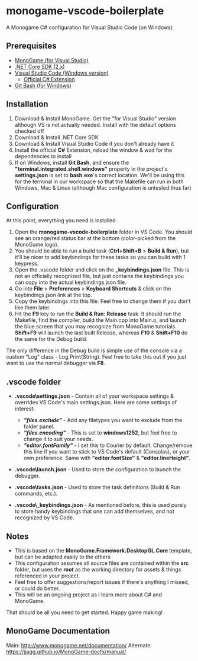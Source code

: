# monogame-vscode-boilerplate
A Monogame C# configuration for Visual Studio Code (on Windows)

## Prerequisites

* [MonoGame (for Visual Studio)](http://www.monogame.net/downloads/)
* [.NET Core SDK (2.x)](https://www.microsoft.com/net/learn/get-started/windows)
* [Visual Studio Code (Windows version)](https://code.visualstudio.com/download)
  * [Official C# Extension](https://marketplace.visualstudio.com/items?itemName=ms-vscode.csharp)
* [Git Bash (for Windows) ](https://git-scm.com/downloads)

## Installation

1. Download & Install MonoGame. Get the "for Visual Studio" version although VS is not actually needed. Install with the default options checked off
2. Download & Install .NET Core SDK
3. Download & Install Visual Studio Code if you don't already have it
4. Install the official **C#** Extension, reload the window & wait for the dependencies to install
5. If on Windows, install **Git Bash**, and ensure the **"terminal.integrated.shell.windows"** property in the project's **settings.json** is set to **bash.exe**'s correct location. We'll be using this for the terminal in our workspace so that the Makefile can run in both Windows, Mac & Linux (although Mac configuration is untested thus far)

## Configuration

At this point, everything you need is installed

1. Open the **monogame-vscode-boilerplate** folder in VS Code. You should see an orange/red status bar at the bottom (color-picked from the MonoGame logo).
2. You should be able to run a build task (**Ctrl+Shift+B** > **Build & Run**), but it'll be nicer to add keybindings for these tasks so you can build with 1 keypress.
3. Open the .vscode folder and click on the **\_keybindings.json** file. This is not an officially recognized file, but just contains the keybindings you can copy into the actual keybindings.json file.
4. Go into **File** > **Preferences** > **Keyboard Shortcuts** & click on the keybindings.json link at the top.
5. Copy the keybindings into this file. Feel free to change them if you don't like them later.
6. Hit the **F9** key to run the **Build & Run: Release** task. It should run the Makefile, find the compiler, build the Main.cpp into Main.o, and launch the blue screen that you may recognize from MonoGame tutorials. **Shift+F9** will launch the last built Release, whereas **F10** & **Shift+F10** do the same for the Debug build.

The only difference in the Debug build is simple use of the console via a custom "Log" class - Log.Print(String). Feel free to take this out if you just want to use the normal debugger via **F8**.

## .vscode folder

* **.vscode\\settings.json** - Contain all of your workspace settings & overrides VS Code's main settings.json. Here are some settings of interest:

  * **_"files.exclude"_** - Add any filetypes you want to exclude from the folder panel.
  * **_"files.encoding"_** - This is set to  **windows1252**, but feel free to change it to suit your needs.
  * **_"editor.fontFamily"_** - I set this to Courier by default. Change/remove this line if you want to stick to VS Code's default (Consolas), or your own preference. Same with **"editor.fontSize"** & **"editor.lineHeight"**.

* **.vscode\\launch.json** - Used to store the configuration to launch the debugger.
* **.vscode\\tasks.json** - Used to store the task definitions (Build & Run commands, etc.).
* **.vscode\\_keybindings.json** - As mentioned before, this is used purely to store handy keybindings that one can add themselves, and not recognized by VS Code.

## Notes

* This is based on the **MonoGame.Framework.DesktopGL.Core** template, but can be adapted easily to the others
* This configuration assumes all source files are contained within the **src** folder, but uses the **root** as the working directory for assets & things referenced in your project.
* Feel free to offer suggestions/report issues if there's anything I missed, or could do better.
* This will be an ongoing project as I learn more about C# and MonoGame.


That should be all you need to get started. Happy game making!

## MonoGame Documentation

Main: http://www.monogame.net/documentation/
Alternate: https://jjagg.github.io/MonoGame-docfx/manual/